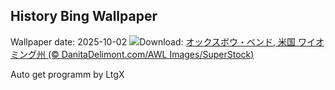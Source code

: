## History Bing Wallpaper
Wallpaper date: 2025-10-02
![](https://www.bing.com/th?id=OHR.OxbowBend_JA-JP6534968552_UHD.jpg&w=1000)Download: [オックスボウ・ベンド, 米国 ワイオミング州 (© DanitaDelimont.com/AWL Images/SuperStock)](https://www.bing.com/th?id=OHR.OxbowBend_JA-JP6534968552_UHD.jpg)

Auto get programm by LtgX
